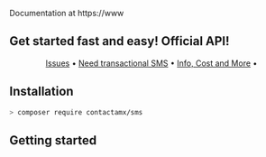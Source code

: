 Documentation at https://www
## Get started fast and easy! Official API!

<p align="center">
  <a href="mailto:desarrollo@contacta.mx">Issues</a> •
  <a href="https://www.contacta.mx">Need transactional SMS</a> •
  <a href="https://api.whatsapp.com/send?phone=5218141703737&text=Necesito+mas+informacion,+por+favor+me+podrian+contactar">Info, Cost and More</a> •
</p>

## Installation

```bash
> composer require contactamx/sms
```
## Getting started 